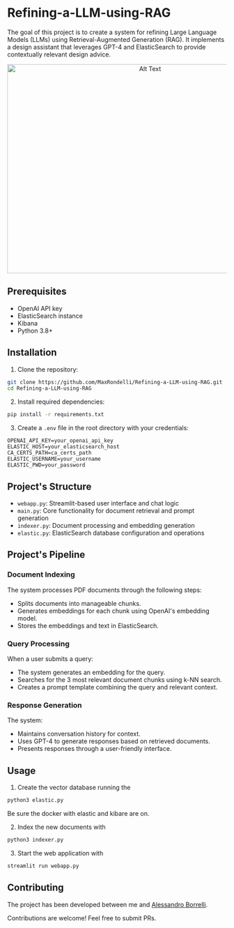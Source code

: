 # Refining-a-LLM-using-RAG
The goal of this project is to create a system for refining Large Language Models (LLMs) using Retrieval-Augmented Generation (RAG). It implements a design assistant that leverages GPT-4 and ElasticSearch to provide contextually relevant design advice. 

<div align="center">
  <img src="https://miro.medium.com/v2/resize:fit:1400/1*bo0JwTdru5quxDiPFa1TvA.png" alt="Alt Text" width="640" height="480">
</div>

## Prerequisites

- OpenAI API key
- ElasticSearch instance
- Kibana
- Python 3.8+

## Installation

1. Clone the repository:
```bash
git clone https://github.com/MaxRondelli/Refining-a-LLM-using-RAG.git
cd Refining-a-LLM-using-RAG
```
2. Install required dependencies:
```bash
pip install -r requirements.txt
```
3. Create a `.env` file in the root directory with your credentials:
```env
OPENAI_API_KEY=your_openai_api_key
ELASTIC_HOST=your_elasticsearch_host
CA_CERTS_PATH=ca_certs_path
ELASTIC_USERNAME=your_username
ELASTIC_PWD=your_password
```

## Project's Structure
- `webapp.py`: Streamlit-based user interface and chat logic
- `main.py`: Core functionality for document retrieval and prompt generation
- `indexer.py`: Document processing and embedding generation
- `elastic.py`: ElasticSearch database configuration and operations

## Project's Pipeline
### Document Indexing
The system processes PDF documents through the following steps:
- Splits documents into manageable chunks.
- Generates embeddings for each chunk using OpenAI's embedding model.
- Stores the embeddings and text in ElasticSearch.
### Query Processing
When a user submits a query:
- The system generates an embedding for the query.
- Searches for the 3 most relevant document chunks using k-NN search.
- Creates a prompt template combining the query and relevant context.
### Response Generation
The system:
- Maintains conversation history for context.
- Uses GPT-4 to generate responses based on retrieved documents.
- Presents responses through a user-friendly interface.

## Usage
1. Create the vector database running the
```bash
python3 elastic.py
```
Be sure the docker with elastic and kibare are on.  

2. Index the new documents with
```bash
python3 indexer.py
```
3. Start the web application with
```bash
streamlit run webapp.py
```

## Contributing
The project has been developed between me and [Alessandro Borrelli](https://github.com/aleborrelli).

Contributions are welcome! Feel free to submit PRs.

